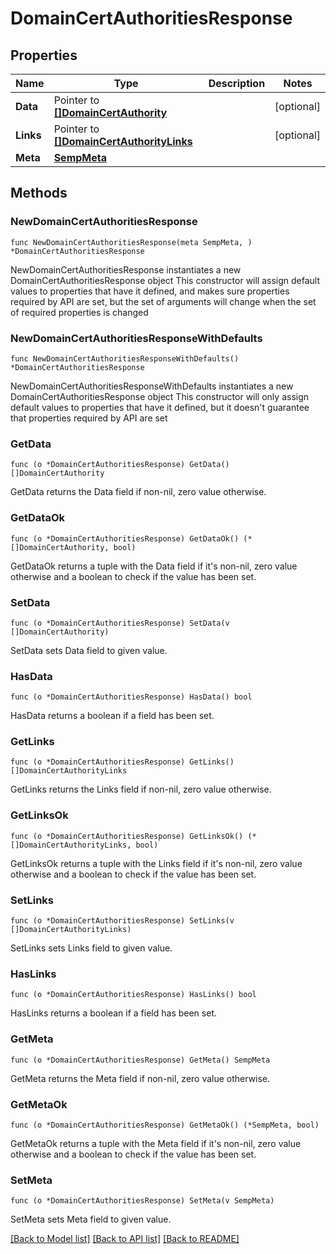 # DomainCertAuthoritiesResponse

## Properties

Name | Type | Description | Notes
------------ | ------------- | ------------- | -------------
**Data** | Pointer to [**[]DomainCertAuthority**](DomainCertAuthority.md) |  | [optional] 
**Links** | Pointer to [**[]DomainCertAuthorityLinks**](DomainCertAuthorityLinks.md) |  | [optional] 
**Meta** | [**SempMeta**](SempMeta.md) |  | 

## Methods

### NewDomainCertAuthoritiesResponse

`func NewDomainCertAuthoritiesResponse(meta SempMeta, ) *DomainCertAuthoritiesResponse`

NewDomainCertAuthoritiesResponse instantiates a new DomainCertAuthoritiesResponse object
This constructor will assign default values to properties that have it defined,
and makes sure properties required by API are set, but the set of arguments
will change when the set of required properties is changed

### NewDomainCertAuthoritiesResponseWithDefaults

`func NewDomainCertAuthoritiesResponseWithDefaults() *DomainCertAuthoritiesResponse`

NewDomainCertAuthoritiesResponseWithDefaults instantiates a new DomainCertAuthoritiesResponse object
This constructor will only assign default values to properties that have it defined,
but it doesn't guarantee that properties required by API are set

### GetData

`func (o *DomainCertAuthoritiesResponse) GetData() []DomainCertAuthority`

GetData returns the Data field if non-nil, zero value otherwise.

### GetDataOk

`func (o *DomainCertAuthoritiesResponse) GetDataOk() (*[]DomainCertAuthority, bool)`

GetDataOk returns a tuple with the Data field if it's non-nil, zero value otherwise
and a boolean to check if the value has been set.

### SetData

`func (o *DomainCertAuthoritiesResponse) SetData(v []DomainCertAuthority)`

SetData sets Data field to given value.

### HasData

`func (o *DomainCertAuthoritiesResponse) HasData() bool`

HasData returns a boolean if a field has been set.

### GetLinks

`func (o *DomainCertAuthoritiesResponse) GetLinks() []DomainCertAuthorityLinks`

GetLinks returns the Links field if non-nil, zero value otherwise.

### GetLinksOk

`func (o *DomainCertAuthoritiesResponse) GetLinksOk() (*[]DomainCertAuthorityLinks, bool)`

GetLinksOk returns a tuple with the Links field if it's non-nil, zero value otherwise
and a boolean to check if the value has been set.

### SetLinks

`func (o *DomainCertAuthoritiesResponse) SetLinks(v []DomainCertAuthorityLinks)`

SetLinks sets Links field to given value.

### HasLinks

`func (o *DomainCertAuthoritiesResponse) HasLinks() bool`

HasLinks returns a boolean if a field has been set.

### GetMeta

`func (o *DomainCertAuthoritiesResponse) GetMeta() SempMeta`

GetMeta returns the Meta field if non-nil, zero value otherwise.

### GetMetaOk

`func (o *DomainCertAuthoritiesResponse) GetMetaOk() (*SempMeta, bool)`

GetMetaOk returns a tuple with the Meta field if it's non-nil, zero value otherwise
and a boolean to check if the value has been set.

### SetMeta

`func (o *DomainCertAuthoritiesResponse) SetMeta(v SempMeta)`

SetMeta sets Meta field to given value.



[[Back to Model list]](../README.md#documentation-for-models) [[Back to API list]](../README.md#documentation-for-api-endpoints) [[Back to README]](../README.md)


